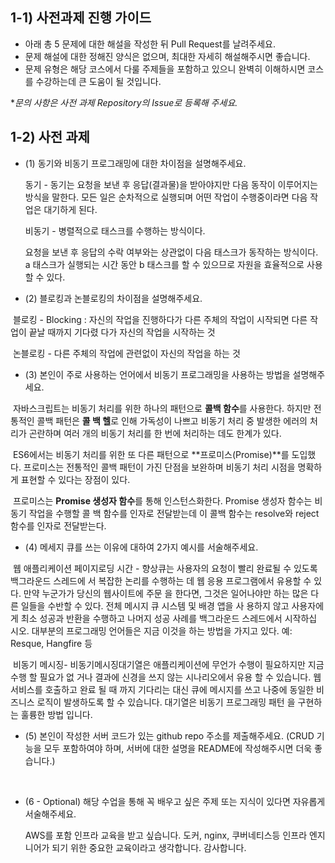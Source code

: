## 1-1) 사전과제 진행 가이드

- 아래 총 5 문제에 대한 해설을 작성한 뒤 Pull Request를 날려주세요.
- 문제 해설에 대한 정해진 양식은 없으며, 최대한 자세히 해설해주시면 좋습니다.
- 문제 유형은 해당 코스에서 다룰 주제들을 포함하고 있으니 완벽히 이해하시면 코스를 수강하는데 큰 도움이 될 것입니다.

**문의 사항은 사전 과제 Repository의 Issue로 등록해 주세요.*



## 1-2) 사전 과제

- (1) 동기와 비동기 프로그래밍에 대한 차이점을 설명해주세요.

  동기 - 동기는 요청을 보낸 후 응답(결과물)을 받아야지만 다음 동작이 이루어지는 방식을 말한다.
  모든 일은 순차적으로 실행되며 어떤 작업이 수행중이라면 다음 작업은 대기하게 된다.

  비동기 - 병렬적으로 태스크를 수행하는 방식이다.

  요청을 보낸 후 응답의 수락 여부와는 상관없이 다음 태스크가 동작하는 방식이다. a 태스크가 실행되는 시간 동안 b 태스크를 할 수 있으므로 자원을 효율적으로 사용할 수 있다.

  

- (2) 블로킹과 논블로킹의 차이점을 설명해주세요.

​		블로킹 - Blocking : 자신의 작업을 진행하다가 다른 주체의 작업이 시작되면 다른 작업이 끝날 때까지 기다렸		다가 자신의 작업을 시작하는 것

​		논블로킹 - 다른 주체의 작업에 관련없이 자신의 작업을 하는 것

- (3) 본인이 주로 사용하는 언어에서 비동기 프로그래밍을 사용하는 방법을 설명해주세요.

​		자바스크립트는 비동기 처리를 위한 하나의 패턴으로 **콜백 함수**를 사용한다. 하지만 전통적인 콜백 패턴은 **콜		백 	헬**로 인해 가독성이 나쁘고 비동기 처리 중 발생한 에러의 처리가 곤란하며 여러 개의 비동기 처리를 한		번에 처리하는 데도 한계가 있다.

​		ES6에서는 비동기 처리를 위한 또 다른 패턴으로 **프로미스(Promise)**를 도입했다. 프로미스는 전통적인 콜백 		패턴이 가진 단점을 보완하며 비동기 처리 시점을 명확하게 표현할 수 있다는 장점이 있다.

​		프로미스는 **Promise 생성자 함수**를 통해 인스턴스화한다. Promise 생성자 함수는 비동기 작업을 수행할 콜		백 함수를 인자로 전달받는데 이 콜백 함수는 resolve와 reject 함수를 인자로 전달받는다.

- (4) 메세지 큐를 쓰는 이유에 대하여 2가지 예시를 서술해주세요.

​		 웹 애플리케이션 페이지로딩 시간 - 향상큐는 사용자의 요청이 빨리 완료될 수 있도록 백그라운드 스레드에		서 복잡한 논리를 수행하는 데 웹 응용 프로그램에서 유용할 수 있다. 만약 누군가가 당신의 웹사이트에 주문		을 한다면, 그것은 일어나야만 하는 많은 다른 일들을 수반할 수 있다. 전체 메시지 큐 시스템 및 배경 앱을 사		용하지 않고 사용자에게 최소 성공과 반환을 수행하고 나머지 성공 사례를 백그라운드 스레드에서 시작하십		시오. 대부분의 프로그래밍 언어들은 지금 이것을 하는 방법을 가지고 있다. 예: Resque, Hangfire 등

​			비동기 메시징- 비동기메시징대기열은 애플리케이션에 무언가 수행이 필요하지만 지금 수행 할 필요가 없			거나 결과에 신경을 쓰지 않는 시나리오에서 유용 할 수 있습니다. 웹 서비스를 호출하고 완료 될 때				까지 기다리는 대신 큐에 메시지를 쓰고 나중에 동일한 비즈니스 로직이 발생하도록 할 수 있습니다. 			대기열은 비동기 프로그래밍 패턴 을 구현하는 훌륭한 방법 입니다.

- (5) 본인이 작성한 서버 코드가 있는 github repo 주소를 제출해주세요. (CRUD 기능을 모두 포함하여야 하며, 서버에 대한 설명을 README에 작성해주시면 더욱 좋습니다.) 

​		

- (6 - Optional) 해당 수업을 통해 꼭 배우고 싶은 주제 또는 지식이 있다면 자유롭게 서술해주세요.

  AWS를 포함 인프라 교육을 받고 싶습니다. 도커, nginx, 쿠버네티스등 인프라 엔지니어가 되기 위한 중요한 교육이라고 생각합니다. 감사합니다.
